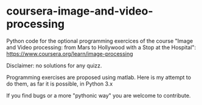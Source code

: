 # coursera-image-and-video-processing
Python code for the optional programming exercices of the course "Image and Video processing: from Mars to Hollywood with a Stop at the Hospital": 
https://www.coursera.org/learn/image-processing

Disclaimer: no solutions for any quizz.

Programming exercises are proposed using matlab. Here is my attempt to do them, as far it is possible, in Python 3.x

If you find bugs or a more "pythonic way" you are welcome to contribute.
